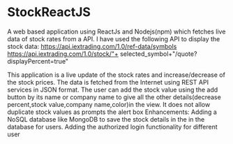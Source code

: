 # StockReactJS

A web based application using ReactJs and Nodejs(npm) which fetches live data of stock rates from a API.
I have used the following API to display the stock data:
https://api.iextrading.com/1.0/ref-data/symbols
https://api.iextrading.com/1.0/stock/"+ selected_symbol+"/quote?displayPercent=true"

This application is a live update of the stock rates and increase/decrease of the stock prices. The data is fetched from the Internet using REST API services in JSON format. The user can add the stock value using the add button by its name or company name to give all the other details(decrease percent,stock value,company name,color)in the view. It does not allow duplicate stock values as prompts the alert box
Enhancements:
Adding a NoSQL database like MongoDB to save the stock details in the in the database for users.
Adding the authorized login functionality for different user
